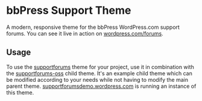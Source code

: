 # bbPress Support Theme

A modern, responsive theme for the bbPress WordPress.com support forums. You can see it live in action on [wordpress.com/forums](https://wordpress.com/forums).

## Usage

To use the [supportforums](https://github.com/Automattic/bbpress-support-theme/tree/trunk/supportforums) theme for your project, use it in combination with the [supportforums-oss](https://github.com/Automattic/bbpress-support-theme/tree/trunk/supportforums-oss) child theme. It's an example child theme which can be modified according to your needs while not having to modify the main parent theme. [supportforumsdemo.wordpress.com](https://supportforumsdemo.wordpress.com/) is running an instance of this theme.

